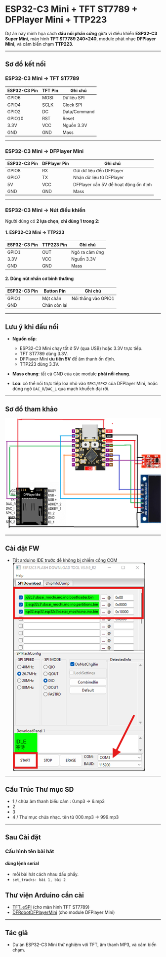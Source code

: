 # ESP32-C3 Mini + TFT ST7789 + DFPlayer Mini + TTP223

Dự án này minh họa cách **đấu nối phần cứng** giữa vi điều khiển **ESP32-C3 Super Mini**, màn hình **TFT ST7789 240×240**, module phát nhạc **DFPlayer Mini**, và cảm biến chạm **TTP223**.

---

## Sơ đồ kết nối

### ESP32-C3 Mini → TFT ST7789
| ESP32-C3 Pin | TFT Pin  | Ghi chú |
|--------------|----------|---------|
| GPIO6        | MOSI     | Dữ liệu SPI |
| GPIO4        | SCLK     | Clock SPI |
| GPIO2        | DC       | Data/Command |
| GPIO10       | RST      | Reset |
| 3.3V         | VCC      | Nguồn 3.3V |
| GND          | GND      | Mass |

---

### ESP32-C3 Mini → DFPlayer Mini
| ESP32-C3 Pin | DFPlayer Pin | Ghi chú |
|--------------|--------------|---------|
| GPIO8        | RX           | Gửi dữ liệu đến DFPlayer |
| GPIO7        | TX           | Nhận dữ liệu từ DFPlayer |
| 5V           | VCC          | DFPlayer cần 5V để hoạt động ổn định |
| GND          | GND          | Mass |

---

### ESP32-C3 Mini → Nút điều khiển
Người dùng có **2 lựa chọn**, **chỉ dùng 1 trong 2**:

#### 1. ESP32-C3 Mini → TTP223
| ESP32-C3 Pin | TTP223 Pin | Ghi chú |
|--------------|------------|---------|
| GPIO1        | OUT        | Ngõ ra cảm ứng |
| 3.3V         | VCC        | Nguồn 3.3V |
| GND          | GND        | Mass |

#### 2. Dùng nút nhấn cơ bình thường
| ESP32-C3 Pin | Button Pin | Ghi chú |
|--------------|------------|---------|
| GPIO1        | Một chân   | Nối thẳng vào GPIO1 |
| GND          | Chân còn lại |  |

---

## Lưu ý khi đấu nối
- **Nguồn cấp**:  
  - ESP32-C3 Mini chạy tốt ở 5V (qua USB) hoặc 3.3V trực tiếp.  
  - TFT ST7789 dùng 3.3V.  
  - DFPlayer Mini **ưu tiên 5V** để âm thanh ổn định.  
  - TTP223 dùng 3.3V.  

- **Mass chung**: tất cả GND của các module **phải nối chung**.

- **Loa**: có thể nối trực tiếp loa nhỏ vào `SPK1/SPK2` của DFPlayer Mini, hoặc dùng ngõ `DAC_R`/`DAC_L` qua mạch khuếch đại rời.

---

## Sơ đồ tham khảo
![Schematic](images/sodo.png)

---
## Cài đặt FW
* Tắt arduino IDE trước để không bị chiếm cổng COM
![Schematic](images/flash.png)

---
## Cấu Trúc Thư mục SD
- 1 / chứa âm thanh biểu cảm : 0.mp3 -> 6.mp3
- 2 
- 3
- 4 / Thư mục chứa nhạc. tên từ 000.mp3 -> 999.mp3

---
## Sau Cài đặt
### Cấu hình tên bài hát
#### dùng lệnh serial
- mỗi bài hát cách nhau dấu phẩy.
- <code>set_tracks: bài 1, bài 2</code>
>


## Thư viện Arduino cần cài
- [TFT_eSPI](https://github.com/Bodmer/TFT_eSPI) (cho màn hình TFT ST7789)  
- [DFRobotDFPlayerMini](https://github.com/DFRobot/DFRobotDFPlayerMini) (cho module DFPlayer Mini)  

---

## Tác giả
- Dự án ESP32-C3 Mini thử nghiệm với TFT, âm thanh MP3, và cảm biến chạm. 
